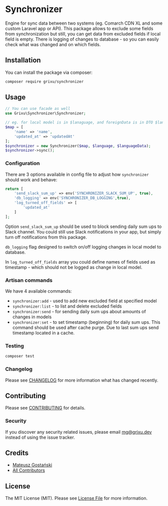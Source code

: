 # Synchronizer

Engine for sync data between two systems (eg. Comarch CDN XL and some custom Laravel app or API). This package allows to exclude some fields from synchronization but still, you can get data from excluded fields if local field is empty. There is logging of changes to database - so you can easily check what was changed and on which fields. 

## Installation

You can install the package via composer:

```bash
composer require grixu/synchronizer
```

## Usage

``` php
// You can use facade as well
use Grixu\Synchronizer\Synchronizer;

// eg. for local model is in $lanaguage, and foreignData is in DTO $languageData
$map = [
    'name' => 'name',
    'updated_at' => 'updatedAt'
];
$synchronizer = new Synchronizer($map, $language, $languageData);
$synchronizer->sync();
```

### Configuration

There are 3 options available in config file to adjust how `synchronizer` should work and behave:
```php
return [
    'send_slack_sum_up' => env('SYNCHRONIZER_SLACK_SUM_UP', true),
    'db_logging' => env('SYNCHRONIZER_DB_LOGGING',true),
    'log_turned_off_fields' => [
        'updated_at'
    ]
];
```

Option `send_slack_sum_up` should be used to block sending daily sum ups to Slack channel. You could still use Slack notifications in your app, but simply turn off notifications from this package.

`db_logging` flag designed to switch on/off logging changes in local model to database.

 In `log_turned_off_fields` array you could define names of fields used as timestamp - which should not be logged as change in local model.

### Artisan commands

We have 4 available commands:
- `synchronizer:add` - used to add new excluded field at specified model
- `synchronizer:list` - to list and delete excluded fields
- `synchronizer:send` - for sending daily sum ups about amounts of changes in models
- `synchronizer:set` - to set timestamp (beginning) for daily sum ups. This command should be used after cache purge. Due to last sum ups send timestamp located in a cache. 

### Testing

``` bash
composer test
```

### Changelog

Please see [CHANGELOG](CHANGELOG.md) for more information what has changed recently.

## Contributing

Please see [CONTRIBUTING](CONTRIBUTING.md) for details.

### Security

If you discover any security related issues, please email mg@grixu.dev instead of using the issue tracker.

## Credits

- [Mateusz Gostański](https://github.com/grixu)
- [All Contributors](../../contributors)

## License

The MIT License (MIT). Please see [License File](LICENSE.md) for more information.
